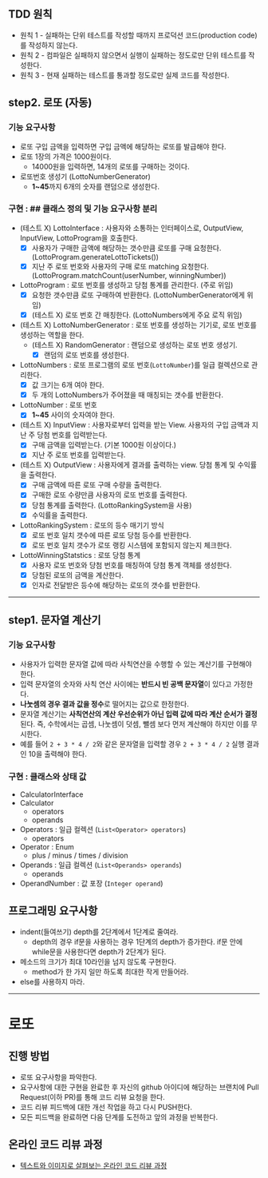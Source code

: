 ## TDD 원칙
- 원칙 1 - 실패하는 단위 테스트를 작성할 때까지 프로덕션 코드(production code)를 작성하지 않는다.
- 원칙 2 - 컴파일은 실패하지 않으면서 실행이 실패하는 정도로만 단위 테스트를 작성한다.
- 원칙 3 - 현재 실패하는 테스트를 통과할 정도로만 실제 코드를 작성한다.


## step2. 로또 (자동)
### 기능 요구사항
- 로또 구입 금액을 입력하면 구입 금액에 해당하는 로또를 발급해야 한다.
- 로또 1장의 가격은 1000원이다.
  - 14000원을 입력하면, 14개의 로또를 구매하는 것이다.
- 로또번호 생성기 (LottoNumberGenerator)
  -  **1~45**까지 6개의 숫자를 랜덤으로 생성한다.

### 구현 : ## 클래스 정의 및 기능 요구사항 분리
- (테스트 X) LottoInterface : 사용자와 소통하는 인터페이스로, OutputView, InputView, LottoProgram을 호출한다.
  - [x] 사용자가 구매한 금액에 해당하는 갯수만큼 로또를 구매 요청한다.(LottoProgram.generateLottoTickets())
  - [x] 지난 주 로또 번호와 사용자의 구매 로또 matching 요청한다.(LottoProgram.matchCount(userNumber, winningNumber))
- LottoProgram : 로또 번호를 생성하고 당첨 통계를 관리한다. (주로 위임)
  - [x] 요청한 갯수만큼 로또 구매하여 반환한다. (LottoNumberGenerator에게 위임)
  - [x] (테스트 X) 로또 번호 간 매칭한다. (LottoNumbers에게 주요 로직 위임)
- (테스트 X) LottoNumberGenerator : 로또 번호를 생성하는 기기로, 로또 번호를 생성하는 역할을 한다.
  - (테스트 X) RandomGenerator : 랜덤으로 생성하는 로또 번호 생성기.
    - [x] 랜덤의 로또 번호를 생성한다.
- LottoNumbers : 로또 프로그램의 로또 번호(`LottoNumber`)를 일급 컬렉션으로 관리한다.
  - [x] 값 크기는 6개 여야 한다.
  - [x] 두 개의 LottoNumbers가 주어졌을 때 매칭되는 갯수를 반환한다.
- LottoNumber : 로또 번호
  - [x] **1~45** 사이의 숫자여야 한다.
- (테스트 X) InputView : 사용자로부터 입력을 받는 View. 사용자의 구입 금액과 지난 주 당첨 번호를 입력받는다.
  - [x] 구매 금액을 입력받는다. (기본 1000원 이상이다.)
  - [x] 지난 주 로또 번호를 입력받는다.
- (테스트 X) OutputView : 사용자에게 결과를 출력하는 view. 당첨 통계 및 수익률을 출력한다.
  - [x] 구매 금액에 따른 로또 구매 수량을 출력한다.
  - [x] 구매한 로또 수량만큼 사용자의 로또 번호를 출력한다.
  - [x] 당첨 통계를 출력한다. (LottoRankingSystem을 사용)
  - [x] 수익률을 출력한다.
- LottoRankingSystem : 로또의 등수 매기기 방식
  - [x] 로또 번호 일치 갯수에 따른 로또 당첨 등수를 반환한다.
  - [x] 로또 번호 일치 갯수가 로또 랭킹 시스템에 포함되지 않는지 체크한다.
- LottoWinningStatstics : 로또 당첨 통계
  - [x] 사용자 로또 번호와 당첨 번호를 매칭하여 당첨 통계 객체를 생성한다.
  - [x] 당첨된 로또의 금액을 계산한다.
  - [x] 인자로 전달받은 등수에 해당하는 로또의 갯수를 반환한다.

---

## step1. 문자열 계산기
### 기능 요구사항
- 사용자가 입력한 문자열 값에 따라 사칙연산을 수행할 수 있는 계산기를 구현해야 한다.
- 입력 문자열의 숫자와 사칙 연산 사이에는 **반드시 빈 공백 문자열**이 있다고 가정한다.
- **나눗셈의 경우 결과 값을 정수**로 떨어지는 값으로 한정한다.
- 문자열 계산기는 **사칙연산의 계산 우선순위가 아닌 입력 값에 따라 계산 순서가 결정**된다. 즉, 수학에서는 곱셈, 나눗셈이 덧셈, 뺄셈 보다 먼저 계산해야 하지만 이를 무시한다.
- 예를 들어 `2 + 3 * 4 / 2`와 같은 문자열을 입력할 경우 `2 + 3 * 4 / 2` 실행 결과인 10을 출력해야 한다.

### 구현 : 클래스와 상태 값
- CalculatorInterface
- Calculator
    - operators
    - operands
- Operators : 일급 컬렉션 (`List<Operator> operators`)
    - operators
- Operator : Enum
    - plus / minus / times / division
- Operands : 일급 컬렉션 (`List<Operands> operands`)
    - operands
- OperandNumber : 값 포장 (`Integer operand`)


## 프로그래밍 요구사항
- indent(들여쓰기) depth를 2단계에서 1단계로 줄여라.
    - depth의 경우 if문을 사용하는 경우 1단계의 depth가 증가한다. if문 안에 while문을 사용한다면 depth가 2단계가 된다.
- 메소드의 크기가 최대 10라인을 넘지 않도록 구현한다.
    - method가 한 가지 일만 하도록 최대한 작게 만들어라.
- else를 사용하지 마라.

---
# 로또
## 진행 방법
* 로또 요구사항을 파악한다.
* 요구사항에 대한 구현을 완료한 후 자신의 github 아이디에 해당하는 브랜치에 Pull Request(이하 PR)를 통해 코드 리뷰 요청을 한다.
* 코드 리뷰 피드백에 대한 개선 작업을 하고 다시 PUSH한다.
* 모든 피드백을 완료하면 다음 단계를 도전하고 앞의 과정을 반복한다.

## 온라인 코드 리뷰 과정
* [텍스트와 이미지로 살펴보는 온라인 코드 리뷰 과정](https://github.com/next-step/nextstep-docs/tree/master/codereview)
